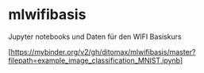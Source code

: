 # mlwifibasis

Jupyter notebooks und Daten für den WIFI Basiskurs

[https://mybinder.org/v2/gh/ditomax/mlwifibasis/master?filepath=example_image_classification_MNIST.ipynb]